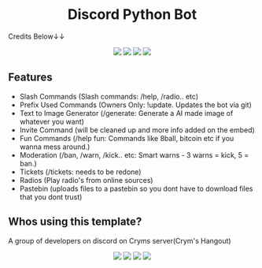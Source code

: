 
<h1 align="center">
  Discord Python Bot
</h1>
Credits Below↓↓

<p align="center">
  <a href="https://discord.gg/xXnDqtYyKf"><img src="https://img.shields.io/discord/1054287234544713788?logo=discord"></a>
  <a href="//github.com/CrymslavekCodes/Cryms-Bot2/"><img src="https://img.shields.io/github/repo-size/Person0z/discord.py-template"></a>
  <a href="//github.com/CrymslavekCodes/Cryms-Bot2/commits"><img src="https://img.shields.io/github/last-commit/Person0z/discord.py-template"></a>
  <a href="//github.com/CrymslavekCodes/Cryms-Bot2/contributors"><img src="https://img.shields.io/github/contributors/Person0z/discord.py-template"></a>
</p>

## Features

- Slash Commands (Slash commands: /help, /radio.. etc)
- Prefix Used Commands (Owners Only: !update. Updates the bot via git)
- Text to Image Generator (/generate: Generate a AI made image of whatever you want)
- Invite Command (will be cleaned up and more info added on the embed)
- Fun Commands (/help fun: Commands like 8ball, bitcoin etc if you wanna mess around.)
- Moderation (/ban, /warn, /kick.. etc: Smart warns - 3 warns = kick, 5 = ban.)
- Tickets (/tickets: needs to be redone)
- Radios (Play radio's from online sources)
- Pastebin (uploads files to a pastebin so you dont have to download files that you dont trust)

## Whos using this template?
A group of developers on discord on Cryms server(Crym's Hangout)

<p align="center">
  <a href="https://discord.gg/D8rjRN3uJQ"><img src="https://shields.io/discord/897569767320354926"></a>
  <a href="https://github.com/CrymslavekCodes/Cryms-Bot2"><img src="https://img.shields.io/github/repo-size/CrymslavekCodes/Cryms-Bot2"></a>
  <a href="//github.com/Person0z/discord.py-template/commits"><img src="https://img.shields.io/github/last-commit/CrymslavekCodes/cryms-bot2"></a>
  <a href="//github.com/Person0z/discord.py-template/contributors"><img src="https://img.shields.io/github/contributors/CrymslavekCodes/cryms-bot2"></a>
</p>

